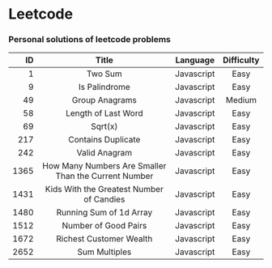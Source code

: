 # Leetcode

### Personal solutions of leetcode problems

| ID  |       Title                                          |  Language  | Difficulty |
|----:|:-----------------:                                   |:----------:|:----------:|
|  1   |     Two Sum                                         | Javascript |    Easy    |
|  9   | Is Palindrome                                       | Javascript |    Easy    |
| 49   | Group Anagrams                                      | Javascript |   Medium   |
| 58   | Length of Last Word                                 | Javascript |    Easy    |
| 69   | Sqrt(x)                                             | Javascript |    Easy    |
| 217  | Contains Duplicate                                  | Javascript |    Easy    |
| 242  | Valid Anagram                                       | Javascript |    Easy    |
| 1365 | How Many Numbers Are Smaller Than the Current Number| Javascript |    Easy    |
| 1431 | Kids With the Greatest Number of Candies            | Javascript |    Easy    |
| 1480 | Running Sum of 1d Array                             | Javascript |    Easy    |
| 1512 | Number of Good Pairs                                | Javascript |    Easy    |
| 1672 | Richest Customer Wealth                             | Javascript |    Easy    |
| 2652 | Sum Multiples                                       | Javascript |    Easy    |


